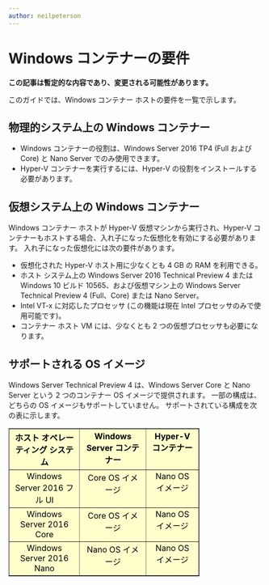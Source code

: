 ```yaml
---
author: neilpeterson
---
```


# Windows コンテナーの要件

**この記事は暫定的な内容であり、変更される可能性があります。**

このガイドでは、Windows コンテナー ホストの要件を一覧で示します。

## 物理的システム上の Windows コンテナー

- Windows コンテナーの役割は、Windows Server 2016 TP4 (Full および Core) と Nano Server でのみ使用できます。
- Hyper-V コンテナーを実行するには、Hyper-V の役割をインストールする必要があります。

## 仮想システム上の Windows コンテナー

Windows コンテナー ホストが Hyper-V 仮想マシンから実行され、Hyper-V コンテナーもホストする場合、入れ子になった仮想化を有効にする必要があります。 入れ子になった仮想化には次の要件があります。

- 仮想化された Hyper-V ホスト用に少なくとも 4 GB の RAM を利用できる。
- ホスト システム上の Windows Server 2016 Technical Preview 4 または Windows 10 ビルド 10565、および仮想マシン上の Windows Server Technical Preview 4 (Full、Core) または Nano Server。
- Intel VT-x に対応したプロセッサ (この機能は現在 Intel プロセッサのみで使用可能です)。
- コンテナー ホスト VM には、少なくとも 2 つの仮想プロセッサも必要になります。


## サポートされる OS イメージ

Windows Server Technical Preview 4 は、Windows Server Core と Nano Server という 2 つのコンテナー OS イメージで提供されます。 一部の構成は、どちらの OS イメージもサポートしていません。 サポートされている構成を次の表に示します。

<table border="1" style="background-color:FFFFCC;border-collapse:collapse;border:1px solid FFCC00;color:000000;width:75%" cellpadding="5" cellspacing="5">
<thead>
<tr valign="top">
<th><center>ホスト オペレーティング システム</center></th>
<th><center>Windows Server コンテナー</center></th>
<th><center>Hyper-V コンテナー</center></th>
</tr>
</thead>
<tbody>
<tr valign="top">
<td><center>Windows Server 2016 フル UI</center></td>
<td><center>Core OS イメージ</center></td>
<td><center>Nano OS イメージ</center></td>
</tr>
<tr valign="top">
<td><center>Windows Server 2016 Core</center></td>
<td><center>Core OS イメージ</center></td>
<td><center> Nano OS イメージ</center></td>
</tr>
<tr valign="top">
<td><center>Windows Server 2016 Nano</center></td>
<td><center> Nano OS イメージ</center></td>
<td><center>Nano OS イメージ</center></td>
</tr>
</tbody>
</table>






<!--HONumber=Mar16_HO1-->


